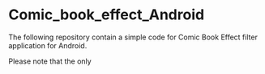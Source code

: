 # Comic_book_effect_Android
The following repository contain a simple code for Comic Book Effect filter application for Android.

Please note that the only 

